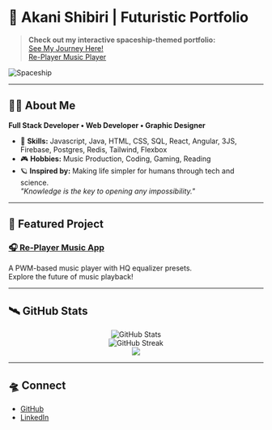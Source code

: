 # 🚀 Akani Shibiri | Futuristic Portfolio

> **Check out my interactive spaceship-themed portfolio:**  
> [See My Journey Here!](https://re-el123.github.io/Re-EL123/)  
> [Re-Player Music Player](https://re-player.vercel.app/)

![Spaceship](https://your-space-ship-gif-url.com/spaceship.gif)

---

## 👨‍🚀 About Me

**Full Stack Developer • Web Developer • Graphic Designer**

- 🔭 **Skills:** Javascript, Java, HTML, CSS, SQL, React, Angular, 3JS, Firebase, Postgres, Redis, Tailwind, Flexbox
- 🎮 **Hobbies:** Music Production, Coding, Gaming, Reading
- 🪐 **Inspired by:** Making life simpler for humans through tech and science.  
  *"Knowledge is the key to opening any impossibility."*

---

## 🌌 Featured Project

### [🎧 Re-Player Music App](https://re-player.vercel.app/)
A PWM-based music player with HQ equalizer presets.  
Explore the future of music playback!

---

## 🛰️ GitHub Stats

<p align="center">
  <img src="https://github-readme-stats.vercel.app/api?username=Re-EL123&show_icons=true&theme=radical" alt="GitHub Stats"/>
  <br/>
  <img src="https://github-readme-streak-stats.herokuapp.com/?user=Re-EL123&theme=radical" alt="GitHub Streak"/>
  <br/>
  <img src="https://github-profile-summary-cards.vercel.app/api/cards/repos-per-language?username=Re-EL123&theme=radical"/>
</p>

---

## 🛸 Connect

- [GitHub](https://github.com/Re-EL123)
- [LinkedIn](https://www.linkedin.com/in/akani-shibiri-2939a119b/)
